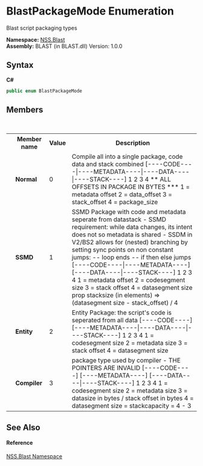 # BlastPackageMode Enumeration
 

Blast script packaging types

**Namespace:**&nbsp;<a href="N_NSS_Blast">NSS.Blast</a><br />**Assembly:**&nbsp;BLAST (in BLAST.dll) Version: 1.0.0

## Syntax

**C#**<br />
``` C#
public enum BlastPackageMode
```


## Members
&nbsp;<table><tr><th></th><th>Member name</th><th>Value</th><th>Description</th></tr><tr><td /><td target="F:NSS.Blast.BlastPackageMode.Normal">**Normal**</td><td>0</td><td>Compile all into a single package, code data and stack combined [----CODE----|----METADATA----|----DATA----|----STACK----] 1 2 3 4 ** ALL OFFSETS IN PACKAGE IN BYTES *** 1 = metadata offset 2 = data_offset 3 = stack_offset 4 = package_size</td></tr><tr><td /><td target="F:NSS.Blast.BlastPackageMode.SSMD">**SSMD**</td><td>1</td><td>SSMD Package with code and metadata seperate from datastack - SSMD requirement: while data changes, its intent does not so metadata is shared - SSDM in V2/BS2 allows for (nested) branching by setting sync points on non constant jumps: -- loop ends -- if then else jumps [----CODE----|----METADATA----] [----DATA----|----STACK----] 1 2 3 4 1 = metadata offset 2 = codesegment size 3 = stack offset 4 = datasegment size prop stacksize (in elements) => (datasegment size - stack_offset) / 4</td></tr><tr><td /><td target="F:NSS.Blast.BlastPackageMode.Entity">**Entity**</td><td>2</td><td>Entity Package: the script's code is seperated from all data [----CODE----] [----METADATA----|----DATA----|----STACK----] 1 2 3 4 1 = codesegment size 2 = metadata size 3 = stack offset 4 = datasegment size</td></tr><tr><td /><td target="F:NSS.Blast.BlastPackageMode.Compiler">**Compiler**</td><td>3</td><td>package type used by compiler - THE POINTERS ARE INVALID [----CODE----] [----METADATA----] [----DATA----|----STACK----] 1 2 3 4 1 = codesegment size 2 = metadata size 3 = datasize in bytes / stack offset in bytes 4 = datasegment size = stackcapacity = 4 - 3</td></tr></table>

## See Also


#### Reference
<a href="N_NSS_Blast">NSS.Blast Namespace</a><br />
